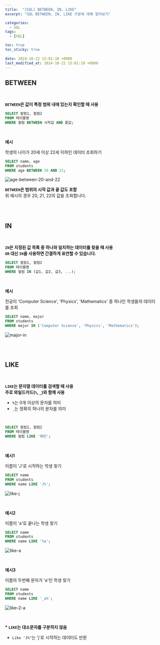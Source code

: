 ```yaml
---
title:  "[SQL] BETWEEN, IN, LIKE"
excerpt: "SQL BETWEEN, IN, LIKE 구문에 대해 알아보기"

categories:
  - SQL
tags:
  - [SQL]

toc: true
toc_sticky: true
 
date: 2024-10-22 15:01:10 +0900
last_modified_at: 2024-10-22 15:01:10 +0900
---
```


## BETWEEN

<br>

**```BETWEEN```은 값이 특정 범위 내에 있는지 확인할 때 사용**

```sql
SELECT 컬럼1, 컬럼2
FROM 테이블명
WHERE 컬럼 BETWEEN 시작값 AND 끝값;
```

<br>

**예시**

학생의 나이가 20세 이상 22세 이하인 데이터 조회하기

```sql
SELECT name, age
FROM students
WHERE age BETWEEN 20 AND 22;
```

![age-between-20-and-22](https://github.com/user-attachments/assets/c963071b-20d3-4763-a6e4-f0d24b949856)

**```BETWEEN```은 범위의 시작 값과 끝 값도 포함**  
위 예시의 경우 20, 21, 22의 값을 조회합니다.

<br>

<br>

## IN

<br>

**```IN```은 지정된 값 목록 중 하나와 일치하는 데이터를 찾을 때 사용**  
**```OR``` 대신 ```IN```을 사용하면 간결하게 표연할 수 있습니다.**

```sql
SELECT 컬럼1, 컬럼2
FROM 테이블명
WHERE 컬럼 IN (값1, 값2, 값3, ...);
```

<br>

**예시**

전공이 'Computer Science', 'Physics', 'Mathematics' 중 하나인 학생들의 데이터를 조회

```sql
SELECT name, major
FROM students
WHERE major IN ('Computer Science', 'Physics', 'Mathematics');
```

![major-in](https://github.com/user-attachments/assets/009bc1e5-9619-40f0-8214-16ec232f01ad)

<br>

<br>

## LIKE

<br>

**```LIKE```는 문자열 데이터를 검색할 때 사용**  
**주로 와일드카드(```%```, ```_```)와 함께 사용**

- ```%```는 0개 이상의 문자를 의미
- ```_```는 정확히 하나의 문자를 의미

<br>

```sql
SELECT 컬럼1, 컬럼2
FROM 테이블명
WHERE 컬럼 LIKE '패턴';
```

<br>

**예시1**

이름이 'J'로 시작하는 학생 찾기

```sql
SELECT name
FROM students
WHERE name LIKE 'J%';
```

![like-j](https://github.com/user-attachments/assets/7038d6c2-750b-4536-93c2-e795bfec7d2b)

<br>

**예시2**

이름이 'a'로 끝나는 학생 찾기

```sql
SELECT name
FROM students
WHERE name LIKE '%a';
```

![like-a](https://github.com/user-attachments/assets/d060e61d-b8bf-4148-acd0-903274267977)

<br>

**예시3**

이름의 두번째 문자가 'a'인 학생 찾기

```sql
SELECT name
FROM students
WHERE name LIKE '_a%';
```

![like-2-a](https://github.com/user-attachments/assets/1a8ac45e-3284-44a9-92c6-fb1ac2304746)

<br>

**\* ```LIKE```는 대소문자를 구분하지 않음**

- ```Like 'J%"```는 'j'로 시작하는 데이터도 반환
